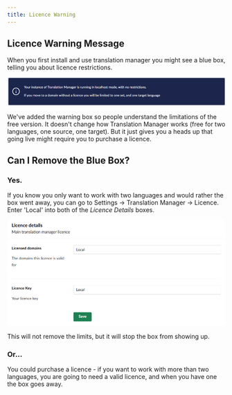 ```yaml
---
title: Licence Warning
---
```


## Licence Warning Message

When you first install and use translation manager you might see a blue box, telling you about licence restrictions.

![the blue box you get when you are unlicensed locally.](blueBox.png)



We've added the warning box so people understand the limitations of the free version. It doesn't change how Translation Manager works (free for two languages, one source, one target). But it just gives you a heads up that going live might require you to purchase a licence.

## Can I Remove the Blue Box?

### Yes.

If you know you only want to work with two languages and would rather the box went away, you can go to Settings -> Translation Manager -> Licence. Enter 'Local' into both of the *Licence Details* boxes.

![Licence Details box](licenceHack.png)

 This will not remove the limits, but it will stop the box from showing up.

### Or...
You could purchase a licence - if you want to work with more than two languages, you are going to need a valid licence, and when you have one the box goes away.